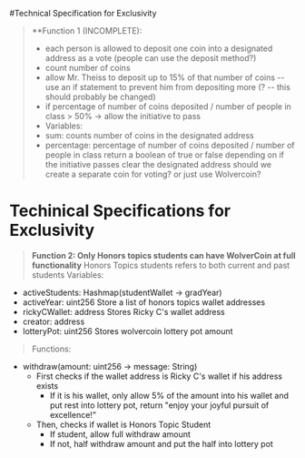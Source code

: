 #Technical Specification for Exclusivity 
> **Function 1 (INCOMPLETE): 
> - each person is allowed to deposit one coin into a designated address as a vote (people can use the deposit method?)
> - count number of coins
> - allow Mr. Theiss to deposit up to 15% of that number of coins -- use an if statement to prevent him from depositing more (? -- this should probably be changed)
> - if percentage of number of coins deposited / number of people in class > 50% -> allow the initiative to pass
> - Variables:
> - sum: counts number of coins in the designated address
> - percentage: percentage of number of coins deposited / number of people in class
> return a boolean of true or false depending on if the initiative passes
> clear the designated address
> should we create a separate coin for voting? or just use Wolvercoin?
# Techinical Specifications for Exclusivity
> **Function 2: Only Honors topics students can have WolverCoin at full functionality**
> Honors Topics students refers to both current and past students
> Variables:
- activeStudents: Hashmap(studentWallet -> gradYear)
- activeYear: uint256 Store a list of honors topics wallet addresses
- rickyCWallet: address Stores Ricky C's wallet address
- creator: address
- lotteryPot: uint256 Stores wolvercoin lottery pot amount
> Functions:
- withdraw(amount: uint256 -> message: String)
  - First checks if the wallet address is Ricky C's wallet if his address exists
    - If it is his wallet, only allow 5% of the amount into his wallet and put rest into lottery pot, return "enjoy your joyful pursuit of excellence!"
  - Then, checks if wallet is Honors Topic Student
    - If student, allow full withdraw amount
    - If not, half withdraw amount and put the half into lottery pot
